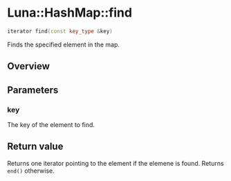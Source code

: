 # Luna::HashMap::find

```c++
iterator find(const key_type &key)
```

Finds the specified element in the map. 

## Overview


## Parameters
### key
The key of the element to find. 

## Return value
Returns one iterator pointing to the element if the elemene is found. Returns `end()` otherwise. 

